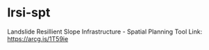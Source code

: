 # lrsi-spt
Landslide Resillient Slope Infrastructure - Spatial Planning Tool
Link:
https://arcg.is/1T59ie
